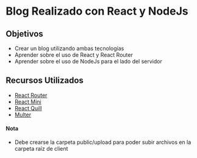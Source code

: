 # Blog Realizado con React y NodeJs

## Objetivos

- Crear un blog utilizando ambas tecnologías
- Aprender sobre el uso de React y React Router
- Aprender sobre el uso de NodeJs para el lado del servidor

## Recursos Utilizados 

- [React Router](https://reactrouter.com/en/main)
- [React Mini](https://github.com/safak/youtube2022/tree/react-mini)
- [React Quill](https://github.com/zenoamaro/react-quill)
- [Multer](https://www.npmjs.com/package/multer)

#### Nota

- Debe crearse la carpeta public/upload para poder subir archivos en la carpeta raíz de client
